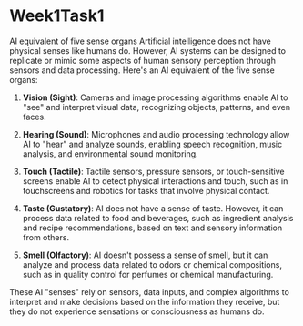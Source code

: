 # Week1Task1
AI equivalent of five sense organs 
Artificial intelligence does not have physical senses like humans do. However, AI systems can be designed to replicate or mimic some aspects of human sensory perception through sensors and data processing. Here's an AI equivalent of the five sense organs:

1. **Vision (Sight)**: Cameras and image processing algorithms enable AI to "see" and interpret visual data, recognizing objects, patterns, and even faces.

2. **Hearing (Sound)**: Microphones and audio processing technology allow AI to "hear" and analyze sounds, enabling speech recognition, music analysis, and environmental sound monitoring.

3. **Touch (Tactile)**: Tactile sensors, pressure sensors, or touch-sensitive screens enable AI to detect physical interactions and touch, such as in touchscreens and robotics for tasks that involve physical contact.

4. **Taste (Gustatory)**: AI does not have a sense of taste. However, it can process data related to food and beverages, such as ingredient analysis and recipe recommendations, based on text and sensory information from others.

5. **Smell (Olfactory)**: AI doesn't possess a sense of smell, but it can analyze and process data related to odors or chemical compositions, such as in quality control for perfumes or chemical manufacturing.

These AI "senses" rely on sensors, data inputs, and complex algorithms to interpret and make decisions based on the information they receive, but they do not experience sensations or consciousness as humans do.
